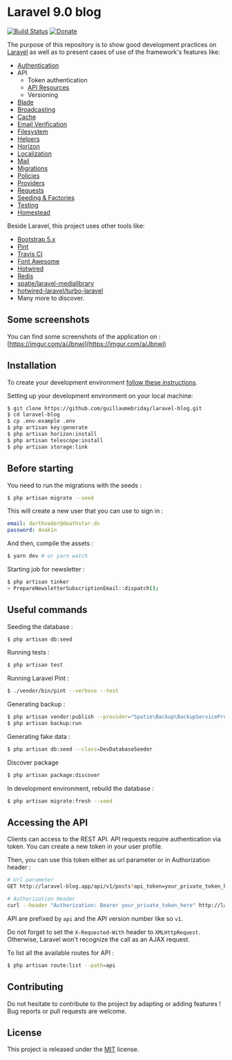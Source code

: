 # Laravel 9.0 blog

[![Build Status](https://travis-ci.org/guillaumebriday/laravel-blog.svg?branch=master)](https://travis-ci.org/guillaumebriday/laravel-blog)
[![Donate](https://img.shields.io/badge/Donate-PayPal-green.svg)](https://www.paypal.me/guillaumebriday)

The purpose of this repository is to show good development practices on [Laravel](http://laravel.com/) as well as to present cases of use of the framework's features like:

- [Authentication](https://laravel.com/docs/9.x/authentication)
- API
  - Token authentication
  - [API Resources](https://laravel.com/docs/9.x/eloquent-resources)
  - Versioning
- [Blade](https://laravel.com/docs/9.x/blade)
- [Broadcasting](https://laravel.com/docs/9.x/broadcasting)
- [Cache](https://laravel.com/docs/9.x/cache)
- [Email Verification](https://laravel.com/docs/9.x/verification)
- [Filesystem](https://laravel.com/docs/9.x/filesystem)
- [Helpers](https://laravel.com/docs/9.x/helpers)
- [Horizon](https://laravel.com/docs/9.x/horizon)
- [Localization](https://laravel.com/docs/9.x/localization)
- [Mail](https://laravel.com/docs/9.x/mail)
- [Migrations](https://laravel.com/docs/9.x/migrations)
- [Policies](https://laravel.com/docs/9.x/authorization)
- [Providers](https://laravel.com/docs/9.x/providers)
- [Requests](https://laravel.com/docs/9.x/validation#form-request-validation)
- [Seeding & Factories](https://laravel.com/docs/9.x/seeding)
- [Testing](https://laravel.com/docs/9.x/testing)
- [Homestead](https://laravel.com/docs/9.x/homestead)

Beside Laravel, this project uses other tools like:

- [Bootstrap 5.x](https://getbootstrap.com/)
- [Pint](https://github.com/laravel/pint)
- [Travis CI](https://travis-ci.org/)
- [Font Awesome](https://fontawesome.com/)
- [Hotwired](https://hotwired.dev/)
- [Redis](https://redis.io/)
- [spatie/laravel-medialibrary](https://github.com/spatie/laravel-medialibrary)
- [hotwired-laravel/turbo-laravel](https://github.com/hotwired-laravel/turbo-laravel)
- Many more to discover.

## Some screenshots

You can find some screenshots of the application on : [https://imgur.com/a/Jbnwj](https://imgur.com/a/Jbnwj)

## Installation

To create your development environment [follow these instructions](https://laravel.com/docs/10.x/installation).

Setting up your development environment on your local machine:
```bash
$ git clone https://github.com/guillaumebriday/laravel-blog.git
$ cd laravel-blog
$ cp .env.example .env
$ php artisan key:generate
$ php artisan horizon:install
$ php artisan telescope:install
$ php artisan storage:link
```

## Before starting
You need to run the migrations with the seeds :
```bash
$ php artisan migrate --seed
```

This will create a new user that you can use to sign in :
```yml
email: darthvader@deathstar.ds
password: 4nak1n
```

And then, compile the assets :
```bash
$ yarn dev # or yarn watch
```

Starting job for newsletter :
```bash
$ php artisan tinker
> PrepareNewsletterSubscriptionEmail::dispatch();
```

## Useful commands
Seeding the database :
```bash
$ php artisan db:seed
```

Running tests :
```bash
$ php artisan test
```

Running Laravel Pint :
```bash
$ ./vendor/bin/pint --verbose --test
```

Generating backup :
```bash
$ php artisan vendor:publish --provider="Spatie\Backup\BackupServiceProvider"
$ php artisan backup:run
```

Generating fake data :
```bash
$ php artisan db:seed --class=DevDatabaseSeeder
```

Discover package
```bash
$ php artisan package:discover
```

In development environment, rebuild the database :
```bash
$ php artisan migrate:fresh --seed
```

## Accessing the API

Clients can access to the REST API. API requests require authentication via token. You can create a new token in your user profile.

Then, you can use this token either as url parameter or in Authorization header :

```bash
# Url parameter
GET http://laravel-blog.app/api/v1/posts?api_token=your_private_token_here

# Authorization Header
curl --header "Authorization: Bearer your_private_token_here" http://laravel-blog.app/api/v1/posts
```

API are prefixed by `api` and the API version number like so `v1`.

Do not forget to set the `X-Requested-With` header to `XMLHttpRequest`. Otherwise, Laravel won't recognize the call as an AJAX request.

To list all the available routes for API :

```bash
$ php artisan route:list --path=api
```

## Contributing

Do not hesitate to contribute to the project by adapting or adding features ! Bug reports or pull requests are welcome.

## License

This project is released under the [MIT](http://opensource.org/licenses/MIT) license.
